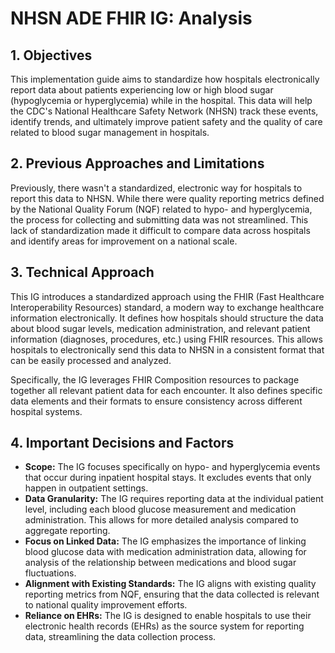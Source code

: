 # NHSN ADE FHIR IG: Analysis

## 1. Objectives

This implementation guide aims to standardize how hospitals electronically report data about patients experiencing low or high blood sugar (hypoglycemia or hyperglycemia) while in the hospital. This data will help the CDC's National Healthcare Safety Network (NHSN) track these events, identify trends, and ultimately improve patient safety and the quality of care related to blood sugar management in hospitals. 

## 2. Previous Approaches and Limitations

Previously, there wasn't a standardized, electronic way for hospitals to report this data to NHSN. While there were quality reporting metrics defined by the National Quality Forum (NQF) related to hypo- and hyperglycemia, the process for collecting and submitting data was not streamlined. This lack of standardization made it difficult to compare data across hospitals and identify areas for improvement on a national scale.

## 3. Technical Approach

This IG introduces a standardized approach using the FHIR (Fast Healthcare Interoperability Resources) standard, a modern way to exchange healthcare information electronically. It defines how hospitals should structure the data about blood sugar levels, medication administration, and relevant patient information (diagnoses, procedures, etc.) using FHIR resources. This allows hospitals to electronically send this data to NHSN in a consistent format that can be easily processed and analyzed.

Specifically, the IG leverages FHIR Composition resources to package together all relevant patient data for each encounter. It also defines specific data elements and their formats to ensure consistency across different hospital systems. 

## 4. Important Decisions and Factors

* **Scope:** The IG focuses specifically on hypo- and hyperglycemia events that occur during inpatient hospital stays. It excludes events that only happen in outpatient settings.
* **Data Granularity:** The IG requires reporting data at the individual patient level, including each blood glucose measurement and medication administration. This allows for more detailed analysis compared to aggregate reporting.
* **Focus on Linked Data:** The IG emphasizes the importance of linking blood glucose data with medication administration data, allowing for analysis of the relationship between medications and blood sugar fluctuations.
* **Alignment with Existing Standards:** The IG aligns with existing quality reporting metrics from NQF, ensuring that the data collected is relevant to national quality improvement efforts.
* **Reliance on EHRs:** The IG is designed to enable hospitals to use their electronic health records (EHRs) as the source system for reporting data, streamlining the data collection process. 
